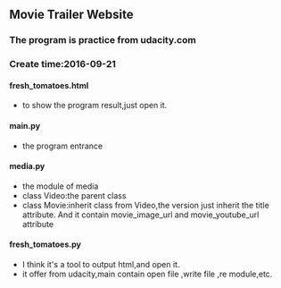 ## Movie Trailer Website
### The program is practice from udacity.com
### Create time:2016-09-21

#### fresh_tomatoes.html
* to show the program result,just open it.

#### main.py
* the program entrance

#### media.py
* the module of media
* class Video:the parent class
* class Movie:inherit class from Video,the version just inherit the  title attribute. And it contain movie_image_url and movie_youtube_url attribute

#### fresh_tomatoes.py
* I think it's a tool to output html,and open it.
* it offer from udacity,main contain open file ,write file ,re module,etc.


